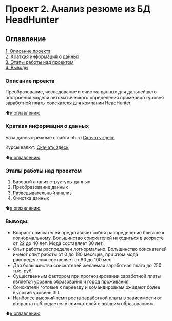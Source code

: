 # Проект 2. Анализ резюме из БД HeadHunter

## Оглавление  
[1. Описание проекта](https://github.com/PapylevMN/SF_Data_Science_Course/blob/main/PROJECT_1/readme.md#Описание-проекта)  
[2. Краткая информация о данных](https://github.com/PapylevMN/SF_Data_Science_Course/blob/main/PROJECT_1/readme.md#Краткая-информация-о-данных)  
[3. Этапы работы над проектом](https://github.com/PapylevMN/SF_Data_Science_Course/blob/main/PROJECT_1/readme.md#Этапы-работы-над-проектом)  
[4. Выводы](https://github.com/PapylevMN/SF_Data_Science_Course/blob/main/PROJECT_1/readme.md#Выводы) 

### Описание проекта    
Преобразование, исследование и очистка данных для дальнейшего построения модели автоматического определения примерного уровня заработной платы соискателя для компании HeadHunter

:arrow_up:[к оглавлению](https://github.com/PapylevMN/SF_Data_Science_Course/blob/main/PROJECT_1/readme.md#Оглавление)


### Краткая информация о данных
База данных резюме с сайта hh.ru
[Скачать здесь](https://drive.google.com/file/d/1Kb78mAWYKcYlellTGhIjPI-bCcKbGuTn/view?usp=sharing)

Курсы валют:
[Скачать здесь](https://lms.skillfactory.ru/assets/courseware/v1/15abf80f45a2f3e93c3274101b451c67/asset-v1:SkillFactory+DSPR-2.0+14JULY2021+type@asset+block/ExchangeRates.zip)


  
:arrow_up:[к оглавлению](https://github.com/PapylevMN/SF_Data_Science_Course/blob/main/PROJECT_1/readme.md#Оглавление)


### Этапы работы над проектом  
1. Базовый анализ структуры данных
2. Преобразование данных
3. Разведывательный анализ
4. Очистка данных

:arrow_up:[к оглавлению](https://github.com/PapylevMN/SF_Data_Science_Course/blob/main/PROJECT_1/readme.md#Оглавление)


### Выводы:  
* Возраст соискателей представляет собой распределение близкое к логнормальному. Большинство соискателей находиться в возрасте от 22 до 40 лет. Мода составляет 30 лет. 
* Опыт работы распределен логнормально. Большинство соискателей имеют опыт работы от 0 до 180 месяцев, при этом мода распределения составляет от 80 до 100 мес.
* Для большинства соискателей желаемая заработная плата до 250 тыс. руб.
* Существенным фактором при прогнозировании заработной платы является уровень образования и город проживания.
* Соискатели готовые к переезду и командировкам ожидают более высокий уровень ЗП.
* Наиболее высокий темп роста заработной платы в зависимости от возраста наблюдается у соискателей с высшим образованием. 


:arrow_up:[к оглавлению](https://github.com/PapylevMN/SF_Data_Science_Course/blob/main/PROJECT_1/readme.md#Оглавление)